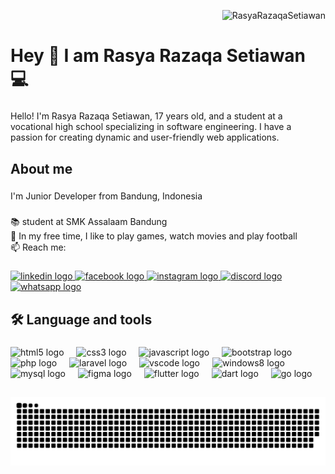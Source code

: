 <p align="right"> <img src="https://komarev.com/ghpvc/?username=RasyaRazaqaSetiawan&label=Profile%20views&color=0e75b6&style=flat" alt="RasyaRazaqaSetiawan" />
</p>
<h1 align="left">Hey 👋 I am Rasya Razaqa Setiawan 💻</h1>

###



###

<p align="left">Hello! I'm Rasya Razaqa Setiawan, 17 years old, and a student at a vocational high school specializing in software engineering. I have a passion for creating dynamic and user-friendly web applications.</p>

###

<h2 align="left">About me</h2>

###

<p align="left">I'm Junior Developer from Bandung, Indonesia</p>

###

<p align="left">📚 student at SMK Assalaam Bandung<br>🎯 In my free time, I like to play games, watch movies and play football<br>📫 Reach me:</p>

###

<div align="left">
  <a href="https://www.linkedin.com/in/rasya-razaqa-8926b930b?utm_source=share&utm_campaign=share_via&utm_content=profile&utm_medium=android_app" target="_blank">
    <img src="https://img.shields.io/static/v1?message=LinkedIn&logo=linkedin&label=&color=0077B5&logoColor=white&labelColor=&style=for-the-badge" height="28" alt="linkedin logo"  />
  </a>
  <a href="https://www.facebook.com/rasya.razaqa.3?mibextid=ZbWKwL" target="_blank">
    <img src="https://img.shields.io/static/v1?message=Facebook&logo=facebook&label=&color=1877F2&logoColor=white&labelColor=&style=for-the-badge" height="28" alt="facebook logo"  />
  </a>
  <a href="https://www.instagram.com/rasya.razaqa?utm_source=qr&igsh=aXEwYWJieWE3Mmxj" target="_blank">
    <img src="https://img.shields.io/static/v1?message=Instagram&logo=instagram&label=&color=E4405F&logoColor=white&labelColor=&style=for-the-badge" height="28" alt="instagram logo"  />
  </a>
  <a href="http://discordapp.com/users/735830821742575666" target="_blank">
    <img src="https://img.shields.io/static/v1?message=Discord&logo=discord&label=&color=7289DA&logoColor=white&labelColor=&style=for-the-badge" height="28" alt="discord logo"  />
  </a>
  <a href="https://wa.link/kdpqjv" target="_blank">
    <img src="https://img.shields.io/static/v1?message=Whatsapp&logo=whatsapp&label=&color=25D366&logoColor=white&labelColor=&style=for-the-badge" height="28" alt="whatsapp logo"  />
  </a>
</div>

###

<h2 align="left">🛠 Language and tools</h2>

###

<div align="left">
  <img src="https://skillicons.dev/icons?i=html" height="40" alt="html5 logo"  />
  <img width="12" />
  <img src="https://skillicons.dev/icons?i=css" height="40" alt="css3 logo"  />
  <img width="12" />
  <img src="https://cdn.jsdelivr.net/gh/devicons/devicon/icons/javascript/javascript-plain.svg" height="40" alt="javascript logo"  />
  <img width="12" />
  <img src="https://skillicons.dev/icons?i=bootstrap" height="40" alt="bootstrap logo"  />
  <img width="12" />
  <img src="https://cdn.simpleicons.org/php/777BB4" height="40" alt="php logo"  />
  <img width="12" />
  <img src="https://skillicons.dev/icons?i=laravel" height="40" alt="laravel logo"  />
  <img width="12" />
  <img src="https://skillicons.dev/icons?i=vscode" height="40" alt="vscode logo"  />
  <img width="12" />
  <img src="https://cdn.jsdelivr.net/gh/devicons/devicon/icons/windows8/windows8-original.svg" height="40" alt="windows8 logo"  />
  <img width="12" />
  <img src="https://skillicons.dev/icons?i=mysql" height="40" alt="mysql logo"  />
  <img width="12" />
  <img src="https://skillicons.dev/icons?i=figma" height="40" alt="figma logo"  />
  <img width="12" />
  <img src="https://skillicons.dev/icons?i=flutter" height="40" alt="flutter logo"  />
  <img width="12" />
  <img src="https://skillicons.dev/icons?i=dart" height="40" alt="dart logo"  />
  <img width="12" />
  <img src="https://skillicons.dev/icons?i=go" height="40" alt="go logo"  />
</div>

<h2 align="left"></h2>

###

<img src="https://raw.githubusercontent.com/RasyaRazaqaSetiawan/RasyaRazaqaSetiawan/output/snake.svg" alt="Snake animation" />

###
